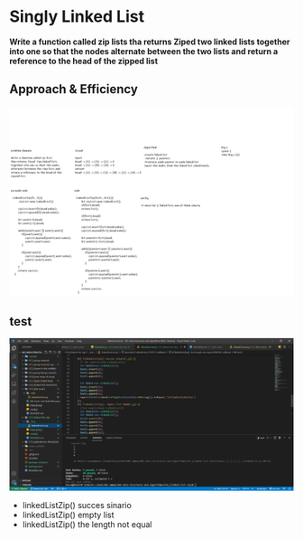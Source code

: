 # Singly Linked List
<!-- Short summary or background information -->
**Write a function called zip lists
tha returns Ziped  two linked lists together into one so that the nodes alternate between the two lists and return a reference to the head of the zipped list**
<!-- Description of the challenge -->


## Approach & Efficiency
<!-- What approach did you take? Why? What is the Big O space/time for this approach? -->
![](ziped-2linkedlists.png)

## test

![](test-cases-ziped-linkedlist.PNG)
<!-- Description of each method publicly available to your Linked List -->
- linkedListZip() succes sinario
- linkedListZip()  empty list 
- linkedListZip()  the length not equal 
